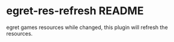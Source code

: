 # egret-res-refresh README

egret games resources while changed, this plugin will refresh the resources.